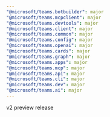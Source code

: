```yaml
---
"@microsoft/teams.botbuilder": major
"@microsoft/teams.mcpclient": major
"@microsoft/teams.devtools": major
"@microsoft/teams.client": major
"@microsoft/teams.common": major
"@microsoft/teams.config": major
"@microsoft/teams.openai": major
"@microsoft/teams.cards": major
"@microsoft/teams.graph": major
"@microsoft/teams.apps": major
"@microsoft/teams.mcp": major
"@microsoft/teams.api": major
"@microsoft/teams.cli": major
"@microsoft/teams.dev": major
"@microsoft/teams.ai": major
---
```


v2 preview release
